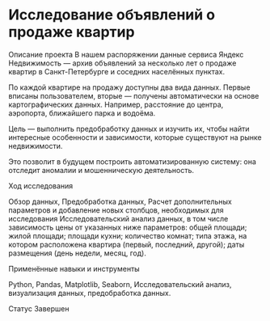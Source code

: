 
# Исследование объявлений о продаже квартир

Описание проекта
В нашем распоряжении данные сервиса Яндекс Недвижимость — архив объявлений за несколько лет о продаже квартир в Санкт-Петербурге и соседних населённых пунктах.

По каждой квартире на продажу доступны два вида данных. Первые вписаны пользователем, вторые — получены автоматически на основе картографических данных. Например, расстояние до центра, аэропорта, ближайшего парка и водоёма.


Цель — выполнить предобработку данных и изучить их, чтобы найти интересные особенности и зависимости, которые существуют на рынке недвижимости.

Это позволит в будущем построить автоматизированную систему: она отследит аномалии и мошенническую деятельность.


Ход исследования

Обзор данных,
Предобработка данных,
Расчет дополнительных параметров и добавление новых столбцов, необходимых для исследования
Исследовательский анализ данных, в том числе зависимость цены от указанных ниже параметров:
общей площади;
жилой площади;
площади кухни;
количество комнат;
типа этажа, на котором расположена квартира (первый, последний, другой);
даты размещения (день недели, месяц, год).

Применённые навыки и инструменты

Python, Pandas, Matplotlib, Seaborn,
Исследовательский анализ, визуализация данных, предобработка данных.

Статус Завершен
